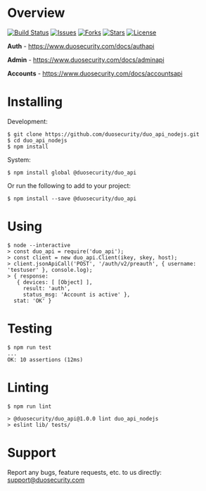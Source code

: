 # Overview

[![Build Status](https://travis-ci.org/duosecurity/duo_api_nodejs.svg?branch=master)](https://travis-ci.org/duosecurity/duo_api_nodejs)
[![Issues](https://img.shields.io/github/issues/duosecurity/duo_api_nodejs)](https://github.com/duosecurity/duo_api_nodejs/issues)
[![Forks](https://img.shields.io/github/forks/duosecurity/duo_api_nodejs)](https://github.com/duosecurity/duo_api_nodejs/network/members)
[![Stars](https://img.shields.io/github/stars/duosecurity/duo_api_nodejs)](https://github.com/duosecurity/duo_api_nodejs/stargazers)
[![License](https://img.shields.io/badge/License-View%20License-orange)](https://github.com/duosecurity/duo_api_nodejs/blob/master/LICENSE)

**Auth** - https://www.duosecurity.com/docs/authapi

**Admin** - https://www.duosecurity.com/docs/adminapi

**Accounts** - https://www.duosecurity.com/docs/accountsapi

# Installing

Development:

```
$ git clone https://github.com/duosecurity/duo_api_nodejs.git
$ cd duo_api_nodejs
$ npm install
```

System:

```
$ npm install global @duosecurity/duo_api
```

Or run the following to add to your project:

```
$ npm install --save @duosecurity/duo_api
```

# Using

```
$ node --interactive
> const duo_api = require('duo_api');
> const client = new duo_api.Client(ikey, skey, host);
> client.jsonApiCall('POST', '/auth/v2/preauth', { username: 'testuser' }, console.log);
> { response:
   { devices: [ [Object] ],
     result: 'auth',
     status_msg: 'Account is active' },
  stat: 'OK' }
```

# Testing

```
$ npm run test
...
OK: 10 assertions (12ms)
```

# Linting

```
$ npm run lint

> @duosecurity/duo_api@1.0.0 lint duo_api_nodejs
> eslint lib/ tests/
```

# Support

Report any bugs, feature requests, etc. to us directly: support@duosecurity.com
